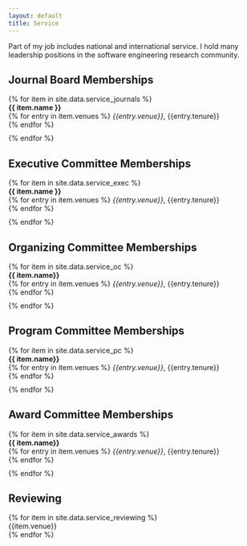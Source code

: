 ```yaml
---
layout: default
title: Service
---
```

Part of my job includes national and international service. I hold many leadership positions in the software engineering research community.

<h2 class="text-primary">Journal Board Memberships</h2>
{% for item in site.data.service_journals %}
  <div style="padding-bottom: 10px"><b> {{ item.name }} </b><br>
  {% for entry in item.venues %}
    <i>{{entry.venue}}</i>, {{entry.tenure}}<br>
  {% endfor %}
  </div>
{% endfor %}

<h2 class="text-primary">Executive Committee Memberships</h2>
{% for item in site.data.service_exec %}
  <div style="padding-bottom: 10px"><b> {{ item.name }} </b><br>
  {% for entry in item.venues %}
    <i>{{entry.venue}}</i>, {{entry.tenure}}<br>
  {% endfor %}
  </div>
{% endfor %}

<h2 class="text-primary">Organizing Committee Memberships</h2>
{% for item in site.data.service_oc %}
  <div style="padding-bottom: 10px"><b> {{ item.name}} </b><br>
  {% for entry in item.venues %}
    <i>{{entry.venue}}</i>, {{entry.tenure}}<br>
  {% endfor %}
  </div>
{% endfor %}

<h2 class="text-primary">Program Committee Memberships</h2>
{% for item in site.data.service_pc %}
  <div style="padding-bottom: 10px"><b> {{ item.name}} </b><br>
  {% for entry in item.venues %}
    <i>{{entry.venue}}</i>, {{entry.tenure}}<br>
  {% endfor %}
  </div>
{% endfor %}

<h2 class="text-primary">Award Committee Memberships</h2>
{% for item in site.data.service_awards %}
  <div style="padding-bottom: 10px"><b> {{ item.name}} </b><br>
  {% for entry in item.venues %}
    <i>{{entry.venue}}</i>, {{entry.tenure}}<br>
  {% endfor %}
  </div>
{% endfor %}

<h2 class="text-primary">Reviewing</h2>
{% for item in site.data.service_reviewing %}
  <div style="padding-bottom: 0px">{{item.venue}}</div>
{% endfor %}